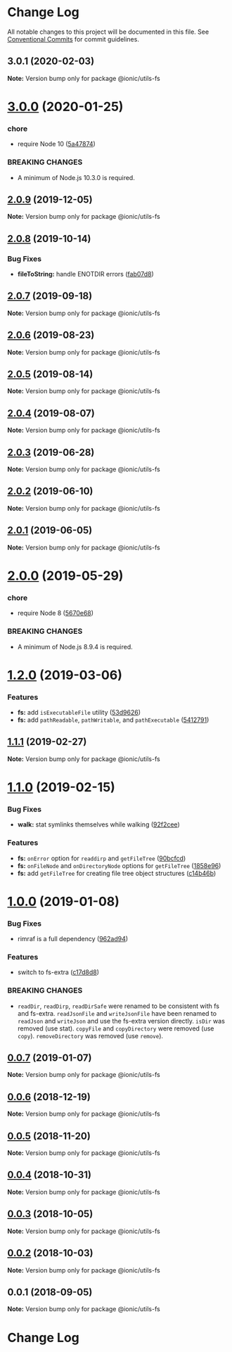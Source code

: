 # Change Log

All notable changes to this project will be documented in this file.
See [Conventional Commits](https://conventionalcommits.org) for commit guidelines.

## 3.0.1 (2020-02-03)

**Note:** Version bump only for package @ionic/utils-fs





# [3.0.0](https://github.com/ionic-team/ionic-cli/compare/@ionic/utils-fs@2.0.9...@ionic/utils-fs@3.0.0) (2020-01-25)


### chore

* require Node 10 ([5a47874](https://github.com/ionic-team/ionic-cli/commit/5a478746c074207b6dc96aa8771f04a606deb1ef))


### BREAKING CHANGES

* A minimum of Node.js 10.3.0 is required.





## [2.0.9](https://github.com/ionic-team/ionic-cli/compare/@ionic/utils-fs@2.0.8...@ionic/utils-fs@2.0.9) (2019-12-05)

**Note:** Version bump only for package @ionic/utils-fs





## [2.0.8](https://github.com/ionic-team/ionic-cli/compare/@ionic/utils-fs@2.0.7...@ionic/utils-fs@2.0.8) (2019-10-14)


### Bug Fixes

* **fileToString:** handle ENOTDIR errors ([fab07d8](https://github.com/ionic-team/ionic-cli/commit/fab07d8c6e3d6756d633ada4c81165d11c70eb8f))





## [2.0.7](https://github.com/ionic-team/ionic-cli/compare/@ionic/utils-fs@2.0.6...@ionic/utils-fs@2.0.7) (2019-09-18)

**Note:** Version bump only for package @ionic/utils-fs





## [2.0.6](https://github.com/ionic-team/ionic-cli/compare/@ionic/utils-fs@2.0.5...@ionic/utils-fs@2.0.6) (2019-08-23)

**Note:** Version bump only for package @ionic/utils-fs





## [2.0.5](https://github.com/ionic-team/ionic-cli/compare/@ionic/utils-fs@2.0.4...@ionic/utils-fs@2.0.5) (2019-08-14)

**Note:** Version bump only for package @ionic/utils-fs





## [2.0.4](https://github.com/ionic-team/ionic-cli/compare/@ionic/utils-fs@2.0.3...@ionic/utils-fs@2.0.4) (2019-08-07)

**Note:** Version bump only for package @ionic/utils-fs





## [2.0.3](https://github.com/ionic-team/ionic-cli/compare/@ionic/utils-fs@2.0.2...@ionic/utils-fs@2.0.3) (2019-06-28)

**Note:** Version bump only for package @ionic/utils-fs





## [2.0.2](https://github.com/ionic-team/ionic-cli/compare/@ionic/utils-fs@2.0.1...@ionic/utils-fs@2.0.2) (2019-06-10)

**Note:** Version bump only for package @ionic/utils-fs





## [2.0.1](https://github.com/ionic-team/ionic-cli/compare/@ionic/utils-fs@2.0.0...@ionic/utils-fs@2.0.1) (2019-06-05)

**Note:** Version bump only for package @ionic/utils-fs





# [2.0.0](https://github.com/ionic-team/ionic-cli/compare/@ionic/utils-fs@1.2.0...@ionic/utils-fs@2.0.0) (2019-05-29)


### chore

* require Node 8 ([5670e68](https://github.com/ionic-team/ionic-cli/commit/5670e68))


### BREAKING CHANGES

* A minimum of Node.js 8.9.4 is required.





<a name="1.2.0"></a>
# [1.2.0](https://github.com/ionic-team/ionic-cli/compare/@ionic/utils-fs@1.1.1...@ionic/utils-fs@1.2.0) (2019-03-06)


### Features

* **fs:** add `isExecutableFile` utility ([53d9626](https://github.com/ionic-team/ionic-cli/commit/53d9626))
* **fs:** add `pathReadable`, `pathWritable`, and `pathExecutable` ([5412791](https://github.com/ionic-team/ionic-cli/commit/5412791))




<a name="1.1.1"></a>
## [1.1.1](https://github.com/ionic-team/ionic-cli/compare/@ionic/utils-fs@1.1.0...@ionic/utils-fs@1.1.1) (2019-02-27)




**Note:** Version bump only for package @ionic/utils-fs

<a name="1.1.0"></a>
# [1.1.0](https://github.com/ionic-team/ionic-cli/compare/@ionic/utils-fs@1.0.0...@ionic/utils-fs@1.1.0) (2019-02-15)


### Bug Fixes

* **walk:** stat symlinks themselves while walking ([92f2cee](https://github.com/ionic-team/ionic-cli/commit/92f2cee))


### Features

* **fs:** `onError` option for `readdirp` and `getFileTree` ([90bcfcd](https://github.com/ionic-team/ionic-cli/commit/90bcfcd))
* **fs:** `onFileNode` and `onDirectoryNode` options for `getFileTree` ([1858e96](https://github.com/ionic-team/ionic-cli/commit/1858e96))
* **fs:** add `getFileTree` for creating file tree object structures ([c14b46b](https://github.com/ionic-team/ionic-cli/commit/c14b46b))




<a name="1.0.0"></a>
# [1.0.0](https://github.com/ionic-team/ionic-cli/compare/@ionic/utils-fs@0.0.7...@ionic/utils-fs@1.0.0) (2019-01-08)


### Bug Fixes

* rimraf is a full dependency ([962ad94](https://github.com/ionic-team/ionic-cli/commit/962ad94))


### Features

* switch to fs-extra ([c17d8d8](https://github.com/ionic-team/ionic-cli/commit/c17d8d8))


### BREAKING CHANGES

* `readDir`, `readDirp`, `readDirSafe` were renamed to be
consistent with fs and fs-extra. `readJsonFile` and `writeJsonFile` have
been renamed to `readJson` and `writeJson` and use the fs-extra version
directly. `isDir` was removed (use stat). `copyFile` and `copyDirectory`
were removed (use `copy`). `removeDirectory` was removed (use `remove`).




<a name="0.0.7"></a>
## [0.0.7](https://github.com/ionic-team/ionic-cli/compare/@ionic/utils-fs@0.0.6...@ionic/utils-fs@0.0.7) (2019-01-07)




**Note:** Version bump only for package @ionic/utils-fs

<a name="0.0.6"></a>
## [0.0.6](https://github.com/ionic-team/ionic-cli/compare/@ionic/utils-fs@0.0.5...@ionic/utils-fs@0.0.6) (2018-12-19)




**Note:** Version bump only for package @ionic/utils-fs

<a name="0.0.5"></a>
## [0.0.5](https://github.com/ionic-team/ionic-cli/compare/@ionic/utils-fs@0.0.4...@ionic/utils-fs@0.0.5) (2018-11-20)




**Note:** Version bump only for package @ionic/utils-fs

<a name="0.0.4"></a>
## [0.0.4](https://github.com/ionic-team/ionic-cli/compare/@ionic/utils-fs@0.0.3...@ionic/utils-fs@0.0.4) (2018-10-31)




**Note:** Version bump only for package @ionic/utils-fs

<a name="0.0.3"></a>
## [0.0.3](https://github.com/ionic-team/ionic-cli/compare/@ionic/utils-fs@0.0.2...@ionic/utils-fs@0.0.3) (2018-10-05)




**Note:** Version bump only for package @ionic/utils-fs

<a name="0.0.2"></a>
## [0.0.2](https://github.com/ionic-team/ionic-cli/compare/@ionic/utils-fs@0.0.1...@ionic/utils-fs@0.0.2) (2018-10-03)




**Note:** Version bump only for package @ionic/utils-fs

<a name="0.0.1"></a>
## 0.0.1 (2018-09-05)




**Note:** Version bump only for package @ionic/utils-fs

# Change Log
